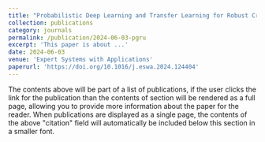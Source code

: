 ```yaml
---
title: "Probabilistic Deep Learning and Transfer Learning for Robust Cryptocurrency Price Prediction"
collection: publications
category: journals
permalink: /publication/2024-06-03-pgru
excerpt: 'This paper is about ...'
date: 2024-06-03
venue: 'Expert Systems with Applications'
paperurl: 'https://doi.org/10.1016/j.eswa.2024.124404'
---
```


The contents above will be part of a list of publications, if the user clicks the link for the publication than the contents of section will be rendered as a full page, allowing you to provide more information about the paper for the reader. When publications are displayed as a single page, the contents of the above "citation" field will automatically be included below this section in a smaller font.
